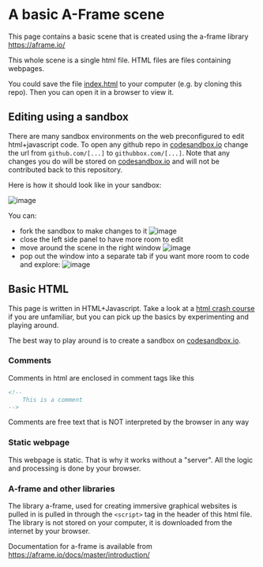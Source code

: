 # A basic A-Frame scene

This page contains a basic scene that is created using the a-frame library https://aframe.io/

This whole scene is a single html file. HTML files are files containing webpages.

You could save the file [index.html](index.html) to your computer (e.g. by cloning this repo). Then you can open it in a browser to view it.

## Editing using a sandbox
There are many sandbox environments on the web preconfigured to edit html+javascript code. To open any github repo in [codesandbox.io](https://codesandbox.io) change the url from ```github.com/[...]``` to ```githubbox.com/[...]```. Note that any changes you do will be stored on [codesandbox.io](https://codesandbox.io) and will not be contributed back to this repository. 

Here is how it should look like in your sandbox:

![image](https://user-images.githubusercontent.com/7040974/214770151-1ac1abf4-a76e-4991-a0e5-b353be9eedc7.png)

You can: 
- fork the sandbox to make changes to it
![image](https://user-images.githubusercontent.com/7040974/214770251-13e2dcb3-f6e8-41ab-bfe5-514794470649.png)
- close the left side panel to have more room to edit
- move around the scene in the right window
![image](https://user-images.githubusercontent.com/7040974/214770405-2a0e8101-bb1a-420d-be74-62422c0b9955.png)
- pop out the window into a separate tab if you want more room to code and explore:
![image](https://user-images.githubusercontent.com/7040974/214770573-b0d5bbf3-5a81-4b28-b3a3-96066fbf5160.png)



## Basic HTML
This page is written in HTML+Javascript. Take a look at 
 a [html crash course](https://www.w3schools.com/html/html_intro.asp) if you are unfamiliar, but you can pick up the basics by experimenting and playing around. 

 The best way to play around is to create a sandbox on [codesandbox.io](https://codesandbox.io).

### Comments

Comments in html are enclosed in comment tags like this

```html
<!--
    This is a comment
-->
```
Comments are free text that is NOT interpreted by the browser in any way

### Static webpage
This webpage is static. That is why it works without a "server". All the logic and processing is done by your browser.

### A-frame and other libraries

The library a-frame, used for creating immersive graphical websites is pulled in 
is pulled in through the ```<script>``` tag in the header of this html file. The library is not stored on your computer, it is downloaded from the internet by your browser.

Documentation for a-frame is available from https://aframe.io/docs/master/introduction/

